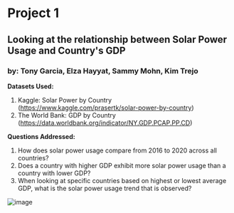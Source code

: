 # Project 1
## Looking at the relationship between Solar Power Usage and Country's GDP
### by: Tony Garcia, Elza Hayyat, Sammy Mohn, Kim Trejo

**Datasets Used:**
1. Kaggle: Solar Power by Country (https://www.kaggle.com/prasertk/solar-power-by-country)
2. The World Bank: GDP by Country (https://data.worldbank.org/indicator/NY.GDP.PCAP.PP.CD)



**Questions Addressed:**
1. How does solar power usage compare from 2016 to 2020 across all countries?
2. Does a country with higher GDP exhibit more solar power usage than a country with lower GDP?
3. When looking at specific countries based on highest or lowest average GDP, what is the solar power usage trend that is observed?



![image](https://user-images.githubusercontent.com/95598645/155256024-91db74d9-a103-4b2e-b4a2-da0bf45f7c0a.png)
